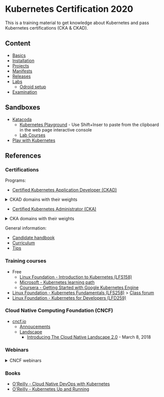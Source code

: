 # Kubernetes Certification 2020

This is a training material to get knowledge about Kubernetes and pass Kubernetes certifications (CKA & CKAD).

## Content

* [Basics](./docs/basics.md)
* [Installation](./docs/installation.md)
* [Projects](./docs/projects.md)
* [Manifests](./docs/manifests.md)
* [Releases](./docs/releases.md)
* [Labs](./docs/labs.md)
  * [Odroid setup](./docs/odroid-setup.md)
* [Examination](./docs/examination.md)

## Sandboxes

* [Katacoda](https://www.katacoda.com/)
  * [Kubernetes Playground](https://www.katacoda.com/courses/kubernetes/playground) - Use Shift+Inser to paste from the clipboard in the web page interactive console
  * [Lab Courses](https://www.katacoda.com/learn)
* [Play with Kubernetes](https://labs.play-with-k8s.com/)

## References

### Certifications

Programs:

* [Certified Kubernetes Application Developer (CKAD)](https://www.cncf.io/certification/ckad/)

<details>
  <summary>CKAD domains with their weights</summary>

  - Core Concepts 13%
  - Configuration 18%
  - Multi-Container Pods 10%
  - Observability 18%
  - Pod Design 20%
  - Services & Networking 13%
  - State Persistence 8%

</details>

* [Certified Kubernetes Administrator (CKA)](https://www.cncf.io/certification/cka/)

<details>
  <summary>CKA domains with their weights</summary>

  - Application Lifecycle Management 8%
  - Installation, Configuration & Validation 12%
  - Core Concepts 19%
  - Networking 11%
  - Scheduling 5%
  - Security 12%
  - Cluster Maintenance 11%
  - Logging / Monitoring 5%
  - Storage 7%
  - Troubleshooting 10%
</details>

General information:
* [Candidate handbook](https://docs.linuxfoundation.org/tc-docs/certification/lf-candidate-handbook)
* [Curriculum](https://github.com/cncf/curriculum)
* [Tips](https://docs.linuxfoundation.org/tc-docs/certification/tips-cka-and-ckad)

### Training courses

* Free
  * [Linux Foundation - Introduction to Kubernetes (LFS158)](https://training.linuxfoundation.org/training/introduction-to-kubernetes/)
  * [Microsoft - Kubernetes learning path](https://azure.microsoft.com/en-us/resources/kubernetes-learning-path/)
  * [Coursera - Getting Started with Google Kubernetes Engine](https://www.coursera.org/learn/google-kubernetes-engine)
* [Linux Foundation - Kubernetes Fundamentals (LFS258)](https://trainingportal.linuxfoundation.org/learn/course/kubernetes-fundamentals-lfs258/course-introduction/course-information) > [Class forum](https://forum.linuxfoundation.org/categories/lfs258-class-forum)
* [Linux Foundation - Kubernetes for Developers (LFD259)](https://trainingportal.linuxfoundation.org/learn/course/kubernetes-for-developers-lfd259/introduction/course-information)

### Cloud Native Computing Foundation (CNCF)

- [cncf.io](https://www.cncf.io/)
  - [Annoucements](https://www.cncf.io/newsroom/announcements/)
  - [Landscape](https://landscape.cncf.io/zoom=200)
    - [Introducing The Cloud Native Landscape 2.0](https://www.cncf.io/blog/2018/03/08/introducing-the-cloud-native-landscape-2-0-interactive-edition/) - March 8, 2018

### Webinars

<details>
  <summary>CNCF webinars</summary>

  - [The top 7 most useful Kubernetes APIs for comprehensive cloud native observability](https://www.cncf.io/webinars/the-top-7-most-useful-kubernetes-apis-for-comprehensive-cloud-native-observability/) - July 9, 2020
  - [Building Production-ready Services with Kubernetes and Serverless Architectures](https://www.cncf.io/webinars/building-production-ready-services-with-kubernetes-and-serverless-architectures/) - July 8, 2020
  - [Optimize your Kubernetes Clusters on Azure with Built-in Best Practices](https://www.cncf.io/webinars/optimize-your-kubernetes-clusters-on-azure-with-built-in-best-practices/) - July 7, 2020
  - [Best Practices for Running and Implementing Kubernetes](https://www.cncf.io/webinars/best-practices-for-running-and-implementing-kubernetes/) - June 30, 2020
  - [How Alibaba Extends K8s scheduler to support AI and big data workloads](https://www.cncf.io/webinars/how-alibaba-extends-k8s-scheduler-to-support-ai-and-big-data-workloads/) - July 15, 2020
  - [Kubernetes for storage, an overview](https://www.cncf.io/webinars/kubernetes-for-storage-an-overview/) - July 16, 2020
  - [Implementing Canary Releases on Kubernetes w/ Spinnaker, Istio, and Prometheus](https://www.cncf.io/webinars/implementing-canary-releases-on-kubernetes-w-spinnaker-istio-and-prometheus/) - July 22, 2020
  - [Kubernetes Secrets Management: Build Secure Apps Faster Without Secrets](https://www.cncf.io/webinars/kubernetes-secrets-management-build-secure-apps-faster-without-secrets/) - July 22, 2020
  - [Building application management platform with Open Application Model](https://www.cncf.io/webinars/cncf-ambassador-webinar-building-application-management-platform-with-open-application-model/) - July 22, 2020
  - [Observability of multi-party computation with OpenTelemetry](https://www.cncf.io/webinars/observability-of-multi-party-computation-with-opentelemetry/) - July 23, 2020
  
</details>

### Books

* [O'Reilly - Cloud Native DevOps with Kubernetes](https://www.oreilly.com/library/view/cloud-native-devops/9781492040750/)
* [O'Reilly - Kubernetes Up and Running](https://www.oreilly.com/library/view/kubernetes-up-and/9781491935668/)
